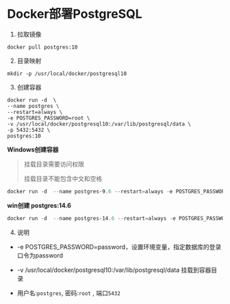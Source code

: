 # Docker部署PostgreSQL

1. 拉取镜像

```shell
docker pull postgres:10
```
2. 目录映射

```
mkdir -p /usr/local/docker/postgresql10
```

3. 创建容器

```
docker run -d  \
--name postgres \
--restart=always \
-e POSTGRES_PASSWORD=root \
-v /usr/local/docker/postgresql10:/var/lib/postgresql/data \
-p 5432:5432 \
postgres:10
```

**Windows创建容器**

>挂载目录需要访问权限
>
>挂载目录不能包含中文和空格

```powershell
docker run -d  --name postgres-9.6 --restart=always -e POSTGRES_PASSWORD=root -v  C:/Users/dousx/.data/.docker/postgres96:/var/lib/postgresql/data -p 5432:5432 postgres:9.6
```
**win创建 postgres:14.6**
```powershell
docker run -d  --name postgres-14.6 --restart=always -e POSTGRES_PASSWORD=root -v  C:/Users/dousx/.data/.docker/postgres146:/var/lib/postgresql/data -p 5442:5432 postgres:14.6
```
4. 说明

- -e POSTGRES_PASSWORD=password，设置环境变量，指定数据库的登录口令为password

- -v /usr/local/docker/postgresql10:/var/lib/postgresql/data 挂载到容器目录
- 用户名:`postgres`, 密码:`root` , 端口`5432`